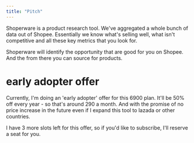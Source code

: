 ```yaml
---
title: "Pitch"
---
```


Shoperware is a product research tool. We've aggregated a whole bunch of data out of Shopee. Essentially we know what's selling well, what isn't competitive and all these key metrics that you look for.

Shoperware will identify the opportunity that are good for you on Shopee. And the from there you can source for products.

# early adopter offer

Currently, I'm doing an 'early adopter' offer for this 6900 plan. It'll be 50% off every year - so that's around 290 a month. And with the promise of no price increase in the future even if I expand this tool to lazada or other countries.

I have 3 more slots left for this offer, so if you'd like to subscribe, I'll reserve a seat for you.
